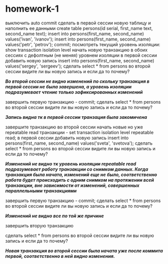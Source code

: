 # homework-1

выключить auto commit
сделать в первой сессии новую таблицу и наполнить ее данными
create table persons(id serial, first_name text, second_name text);
insert into persons(first_name, second_name) values('ivan', 'ivanov');
insert into persons(first_name, second_name) values('petr', 'petrov');
commit;
посмотреть текущий уровень изоляции: show transaction isolation level
начать новую транзакцию в обоих сессиях с дефолтным (не меняя) уровнем изоляции
в первой сессии добавить новую запись
insert into persons(first_name, second_name) values('sergey', 'sergeev');
сделать select * from persons во второй сессии
видите ли вы новую запись и если да то почему?

***Во второй сессии не видно изменений по скольку транзакция в первой сессии не была завершена, а уровень изоляции подразумевает чтение только зафиксированных изменений***

завершить первую транзакцию - commit;
сделать select * from persons во второй сессии
видите ли вы новую запись и если да то почему?

***Запись видна тк в первой сессии транзация была закомичена***

завершите транзакцию во второй сессии
начать новые но уже repeatable read транзакции - set transaction isolation level repeatable read;
в первой сессии добавить новую запись
insert into persons(first_name, second_name) values('sveta', 'svetova');
сделать select * from persons во второй сессии
видите ли вы новую запись и если да то почему?

***Изменений не видно тк уровень изоляции repeatable read подразумевает работу транзакции со снимком данных. Когда транзакция была начата, изменений еще не было, соответственно работа будет происходить с одним снимком на протяжении всей транзакции, вне зависимости от изменений, совершенных параллельными транзакциями***

завершить первую транзакцию - commit;
сделать select * from persons во второй сессии
видите ли вы новую запись и если да то почему?

***Изменений не видно все по той же причине***

завершить вторую транзакцию

сделать select * from persons во второй сессии
видите ли вы новую запись и если да то почему?

***Новая транзакция во второй сессии была начата уже после коммита первой, соответственно в ней видно изменения.***
